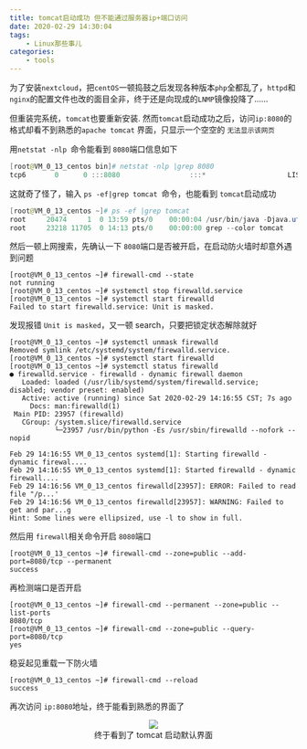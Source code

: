 ```yaml
---
title: tomcat启动成功 但不能通过服务器ip+端口访问
date: 2020-02-29 14:30:04
tags: 
	- Linux那些事儿
categories: 
    - tools
---
```


为了安装`nextcloud`，把`centOS`一顿捣鼓之后发现各种版本`php`全都乱了，`httpd`和`nginx`的配置文件也改的面目全非，终于还是向现成的`LNMP`镜像投降了......

但重装完系统，`tomcat`也要重新安装. 然而`tomcat`启动成功之后，访问`ip:8080`的格式却看不到熟悉的`apache tomcat` 界面，只显示一个空空的 `无法显示该网页` 

用`netstat -nlp `命令能看到 `8080`端口信息如下

```powershell
[root@VM_0_13_centos bin]# netstat -nlp |grep 8080
tcp6       0      0 :::8080                 :::*                    LISTEN      20474/java          
```

这就奇了怪了，输入 `ps -ef|grep tomcat `命令，也能看到 `tomcat`启动成功

```powershell
[root@VM_0_13_centos ~]# ps -ef |grep tomcat
root     20474     1  0 13:59 pts/0    00:00:04 /usr/bin/java -Djava.util.logging.config.file=/usr/local/apache-tomcat-8.5.51/conf/logging.properties -Djava.util.logging.manager=org.apache.juli.ClassLoaderLogManager -Djdk.tls.ephemeralDHKeySize=2048 -Djava.protocol.handler.pkgs=org.apache.catalina.webresources -Dorg.apache.catalina.security.SecurityListener.UMASK=0027 -Dignore.endorsed.dirs= -classpath /usr/local/apache-tomcat-8.5.51/bin/bootstrap.jar:/usr/local/apache-tomcat-8.5.51/bin/tomca-juli.jar -Dcatalina.base=/usr/local/apache-tomcat-8.5.51 -Dcatalina.home=/usr/local/apache-tomcat-8.5.51 -Djava.io.tmpdir=/usr/local/apache-tomcat-8.5.51/temp org.apache.catalina.startup.Bootstrap start
root     23218 11705  0 14:13 pts/0    00:00:00 grep --color tomcat
```

然后一顿上网搜索，先确认一下 `8080`端口是否被开启，在启动防火墙时却意外遇到问题

```shell
[root@VM_0_13_centos ~]# firewall-cmd --state
not running
[root@VM_0_13_centos ~]# systemctl stop firewalld.service 
[root@VM_0_13_centos ~]# systemctl start firewalld
Failed to start firewalld.service: Unit is masked.
```

发现报错 `Unit is masked`，又一顿 search，只要把锁定状态解除就好

```shell
[root@VM_0_13_centos ~]# systemctl unmask firewalld
Removed symlink /etc/systemd/system/firewalld.service.
[root@VM_0_13_centos ~]# systemctl start firewalld
[root@VM_0_13_centos ~]# systemctl status firewalld
● firewalld.service - firewalld - dynamic firewall daemon
   Loaded: loaded (/usr/lib/systemd/system/firewalld.service; disabled; vendor preset: enabled)
   Active: active (running) since Sat 2020-02-29 14:16:55 CST; 7s ago
     Docs: man:firewalld(1)
 Main PID: 23957 (firewalld)
   CGroup: /system.slice/firewalld.service
           └─23957 /usr/bin/python -Es /usr/sbin/firewalld --nofork --nopid

Feb 29 14:16:55 VM_0_13_centos systemd[1]: Starting firewalld - dynamic firewal....
Feb 29 14:16:55 VM_0_13_centos systemd[1]: Started firewalld - dynamic firewall....
Feb 29 14:16:56 VM_0_13_centos firewalld[23957]: ERROR: Failed to read file "/p...'
Feb 29 14:16:56 VM_0_13_centos firewalld[23957]: WARNING: Failed to get and par...g
Hint: Some lines were ellipsized, use -l to show in full.
```

然后用 `firewall`相关命令开启 `8080`端口

```shell
[root@VM_0_13_centos ~]# firewall-cmd --zone=public --add-port=8080/tcp --permanent
success
```

再检测端口是否开启

```shell
[root@VM_0_13_centos ~]# firewall-cmd --permanent --zone=public --list-ports
8080/tcp
[root@VM_0_13_centos ~]# firewall-cmd --zone=public --query-port=8080/tcp
yes
```

稳妥起见重载一下防火墙

```shell
[root@VM_0_13_centos ~]# firewall-cmd --reload
success
```

再次访问 `ip:8080`地址，终于能看到熟悉的界面了

<div align = center>
	<img src = "https://blog-imgbed-1252616544.cos.ap-shanghai.myqcloud.com/blog/tomcat%E5%90%AF%E5%8A%A8%E6%88%90%E5%8A%9F%20%E4%BD%86%E4%B8%8D%E8%83%BD%E9%80%9A%E8%BF%87%E6%9C%8D%E5%8A%A1%E5%99%A8ip%2B%E7%AB%AF%E5%8F%A3%E8%AE%BF%E9%97%AE/tomcat.png">
    <center class = "caption">终于看到了 tomcat 启动默认界面</center>
</div>

